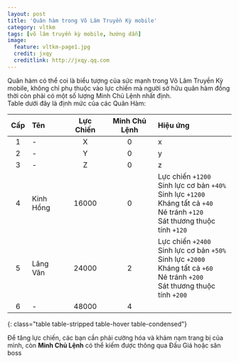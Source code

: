 ```yaml
---
layout: post
title: 'Quân hàm trong Võ Lâm Truyền Kỳ mobile'
category: vltkm
tags: [võ lâm truyền kỳ mobile, hướng dẫn]
image:
  feature: vltkm-page1.jpg
  credit: jxqy
  creditlink: http://jxqy.qq.com
---
```

Quân hàm có thể coi là biểu tượng của sức mạnh trong Võ Lâm Truyền Kỳ mobile, không chỉ phụ thuộc vào lực chiến mà người sở hữu quân hàm đồng thời còn phải có một số lượng Minh Chủ Lệnh nhất định.  
Table dưới đây là định mức của các Quân Hàm:

| Cấp | Tên | Lực Chiến | Minh Chủ Lệnh | Hiệu ứng |
| :---: | :--- | :---: | :---: | :--- |
| 1 | - | X | 0 | x |
| 2 | - | Y | 0 | y |
| 3 | - | Z | 0 | z |
| 4 | Kinh Hồng | 16000 | 0 | Lực chiến `+1200` <br/> Sinh lực cơ bản `+40%` <br/> Sinh lực `+1200` <br/> Kháng tất cả `+40` <br/> Né tránh `+120` <br/> Sát thương thuộc tính `+120` |
| 5 | Lăng Vân | 24000 | 2 | Lực chiến `+2400` <br/> Sinh lực cơ bản `+50%` <br/> Sinh lực `+2000` <br/> Kháng tất cả `+60` <br/> Né tránh `+200` <br/> Sát thương thuộc tính `+200` |
| 6 | - | 48000 | 4 |  |
{: class="table table-stripped table-hover table-condensed"}

Để tăng lực chiến, các bạn cần phải cường hóa và khảm nạm trang bị của mình, còn **Minh Chủ Lệnh** có thể kiếm được thông qua Đấu Giá hoặc săn boss 
